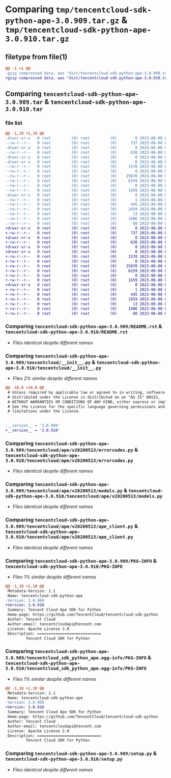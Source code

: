 # Comparing `tmp/tencentcloud-sdk-python-ape-3.0.909.tar.gz` & `tmp/tencentcloud-sdk-python-ape-3.0.910.tar.gz`

## filetype from file(1)

```diff
@@ -1 +1 @@
-gzip compressed data, was "dist/tencentcloud-sdk-python-ape-3.0.909.tar", last modified: Thu Jun  8 00:16:50 2023, max compression
+gzip compressed data, was "dist/tencentcloud-sdk-python-ape-3.0.910.tar", last modified: Thu Jun  8 09:01:54 2023, max compression
```

## Comparing `tencentcloud-sdk-python-ape-3.0.909.tar` & `tencentcloud-sdk-python-ape-3.0.910.tar`

### file list

```diff
@@ -1,19 +1,19 @@
-drwxr-xr-x   0 root         (0) root         (0)        0 2023-06-08 00:16:50.000000 tencentcloud-sdk-python-ape-3.0.909/
--rw-r--r--   0 root         (0) root         (0)      737 2023-06-08 00:16:50.000000 tencentcloud-sdk-python-ape-3.0.909/README.rst
-drwxr-xr-x   0 root         (0) root         (0)        0 2023-06-08 00:16:50.000000 tencentcloud-sdk-python-ape-3.0.909/tencentcloud/
--rw-r--r--   0 root         (0) root         (0)      630 2023-06-08 00:16:50.000000 tencentcloud-sdk-python-ape-3.0.909/tencentcloud/__init__.py
-drwxr-xr-x   0 root         (0) root         (0)        0 2023-06-08 00:16:50.000000 tencentcloud-sdk-python-ape-3.0.909/tencentcloud/ape/
-drwxr-xr-x   0 root         (0) root         (0)        0 2023-06-08 00:16:50.000000 tencentcloud-sdk-python-ape-3.0.909/tencentcloud/ape/v20200513/
--rw-r--r--   0 root         (0) root         (0)     1570 2023-06-08 00:16:50.000000 tencentcloud-sdk-python-ape-3.0.909/tencentcloud/ape/v20200513/errorcodes.py
--rw-r--r--   0 root         (0) root         (0)        0 2023-06-08 00:16:50.000000 tencentcloud-sdk-python-ape-3.0.909/tencentcloud/ape/v20200513/__init__.py
--rw-r--r--   0 root         (0) root         (0)    25870 2023-06-08 00:16:50.000000 tencentcloud-sdk-python-ape-3.0.909/tencentcloud/ape/v20200513/models.py
--rw-r--r--   0 root         (0) root         (0)     8159 2023-06-08 00:16:50.000000 tencentcloud-sdk-python-ape-3.0.909/tencentcloud/ape/v20200513/ape_client.py
--rw-r--r--   0 root         (0) root         (0)        0 2023-06-08 00:16:50.000000 tencentcloud-sdk-python-ape-3.0.909/tencentcloud/ape/__init__.py
--rw-r--r--   0 root         (0) root         (0)     1659 2023-06-08 00:16:50.000000 tencentcloud-sdk-python-ape-3.0.909/PKG-INFO
-drwxr-xr-x   0 root         (0) root         (0)        0 2023-06-08 00:16:50.000000 tencentcloud-sdk-python-ape-3.0.909/tencentcloud_sdk_python_ape.egg-info/
--rw-r--r--   0 root         (0) root         (0)        1 2023-06-08 00:16:50.000000 tencentcloud-sdk-python-ape-3.0.909/tencentcloud_sdk_python_ape.egg-info/dependency_links.txt
--rw-r--r--   0 root         (0) root         (0)      445 2023-06-08 00:16:50.000000 tencentcloud-sdk-python-ape-3.0.909/tencentcloud_sdk_python_ape.egg-info/SOURCES.txt
--rw-r--r--   0 root         (0) root         (0)     1659 2023-06-08 00:16:50.000000 tencentcloud-sdk-python-ape-3.0.909/tencentcloud_sdk_python_ape.egg-info/PKG-INFO
--rw-r--r--   0 root         (0) root         (0)       13 2023-06-08 00:16:50.000000 tencentcloud-sdk-python-ape-3.0.909/tencentcloud_sdk_python_ape.egg-info/top_level.txt
--rw-r--r--   0 root         (0) root         (0)     1006 2023-06-08 00:16:50.000000 tencentcloud-sdk-python-ape-3.0.909/setup.py
--rw-r--r--   0 root         (0) root         (0)       88 2023-06-08 00:16:50.000000 tencentcloud-sdk-python-ape-3.0.909/setup.cfg
+drwxr-xr-x   0 root         (0) root         (0)        0 2023-06-08 09:01:54.000000 tencentcloud-sdk-python-ape-3.0.910/
+-rw-r--r--   0 root         (0) root         (0)      737 2023-06-08 09:01:54.000000 tencentcloud-sdk-python-ape-3.0.910/README.rst
+drwxr-xr-x   0 root         (0) root         (0)        0 2023-06-08 09:01:54.000000 tencentcloud-sdk-python-ape-3.0.910/tencentcloud/
+-rw-r--r--   0 root         (0) root         (0)      630 2023-06-08 09:01:54.000000 tencentcloud-sdk-python-ape-3.0.910/tencentcloud/__init__.py
+drwxr-xr-x   0 root         (0) root         (0)        0 2023-06-08 09:01:54.000000 tencentcloud-sdk-python-ape-3.0.910/tencentcloud/ape/
+drwxr-xr-x   0 root         (0) root         (0)        0 2023-06-08 09:01:54.000000 tencentcloud-sdk-python-ape-3.0.910/tencentcloud/ape/v20200513/
+-rw-r--r--   0 root         (0) root         (0)     1570 2023-06-08 09:01:54.000000 tencentcloud-sdk-python-ape-3.0.910/tencentcloud/ape/v20200513/errorcodes.py
+-rw-r--r--   0 root         (0) root         (0)        0 2023-06-08 09:01:54.000000 tencentcloud-sdk-python-ape-3.0.910/tencentcloud/ape/v20200513/__init__.py
+-rw-r--r--   0 root         (0) root         (0)    25870 2023-06-08 09:01:54.000000 tencentcloud-sdk-python-ape-3.0.910/tencentcloud/ape/v20200513/models.py
+-rw-r--r--   0 root         (0) root         (0)     8159 2023-06-08 09:01:54.000000 tencentcloud-sdk-python-ape-3.0.910/tencentcloud/ape/v20200513/ape_client.py
+-rw-r--r--   0 root         (0) root         (0)        0 2023-06-08 09:01:54.000000 tencentcloud-sdk-python-ape-3.0.910/tencentcloud/ape/__init__.py
+-rw-r--r--   0 root         (0) root         (0)     1659 2023-06-08 09:01:54.000000 tencentcloud-sdk-python-ape-3.0.910/PKG-INFO
+drwxr-xr-x   0 root         (0) root         (0)        0 2023-06-08 09:01:54.000000 tencentcloud-sdk-python-ape-3.0.910/tencentcloud_sdk_python_ape.egg-info/
+-rw-r--r--   0 root         (0) root         (0)        1 2023-06-08 09:01:54.000000 tencentcloud-sdk-python-ape-3.0.910/tencentcloud_sdk_python_ape.egg-info/dependency_links.txt
+-rw-r--r--   0 root         (0) root         (0)      445 2023-06-08 09:01:54.000000 tencentcloud-sdk-python-ape-3.0.910/tencentcloud_sdk_python_ape.egg-info/SOURCES.txt
+-rw-r--r--   0 root         (0) root         (0)     1659 2023-06-08 09:01:54.000000 tencentcloud-sdk-python-ape-3.0.910/tencentcloud_sdk_python_ape.egg-info/PKG-INFO
+-rw-r--r--   0 root         (0) root         (0)       13 2023-06-08 09:01:54.000000 tencentcloud-sdk-python-ape-3.0.910/tencentcloud_sdk_python_ape.egg-info/top_level.txt
+-rw-r--r--   0 root         (0) root         (0)     1006 2023-06-08 09:01:54.000000 tencentcloud-sdk-python-ape-3.0.910/setup.py
+-rw-r--r--   0 root         (0) root         (0)       88 2023-06-08 09:01:54.000000 tencentcloud-sdk-python-ape-3.0.910/setup.cfg
```

### Comparing `tencentcloud-sdk-python-ape-3.0.909/README.rst` & `tencentcloud-sdk-python-ape-3.0.910/README.rst`

 * *Files identical despite different names*

### Comparing `tencentcloud-sdk-python-ape-3.0.909/tencentcloud/__init__.py` & `tencentcloud-sdk-python-ape-3.0.910/tencentcloud/__init__.py`

 * *Files 2% similar despite different names*

```diff
@@ -10,8 +10,8 @@
 # Unless required by applicable law or agreed to in writing, software
 # distributed under the License is distributed on an "AS IS" BASIS,
 # WITHOUT WARRANTIES OR CONDITIONS OF ANY KIND, either express or implied.
 # See the License for the specific language governing permissions and
 # limitations under the License.
 
 
-__version__ = '3.0.909'
+__version__ = '3.0.910'
```

### Comparing `tencentcloud-sdk-python-ape-3.0.909/tencentcloud/ape/v20200513/errorcodes.py` & `tencentcloud-sdk-python-ape-3.0.910/tencentcloud/ape/v20200513/errorcodes.py`

 * *Files identical despite different names*

### Comparing `tencentcloud-sdk-python-ape-3.0.909/tencentcloud/ape/v20200513/models.py` & `tencentcloud-sdk-python-ape-3.0.910/tencentcloud/ape/v20200513/models.py`

 * *Files identical despite different names*

### Comparing `tencentcloud-sdk-python-ape-3.0.909/tencentcloud/ape/v20200513/ape_client.py` & `tencentcloud-sdk-python-ape-3.0.910/tencentcloud/ape/v20200513/ape_client.py`

 * *Files identical despite different names*

### Comparing `tencentcloud-sdk-python-ape-3.0.909/PKG-INFO` & `tencentcloud-sdk-python-ape-3.0.910/PKG-INFO`

 * *Files 1% similar despite different names*

```diff
@@ -1,10 +1,10 @@
 Metadata-Version: 1.1
 Name: tencentcloud-sdk-python-ape
-Version: 3.0.909
+Version: 3.0.910
 Summary: Tencent Cloud Ape SDK for Python
 Home-page: https://github.com/TencentCloud/tencentcloud-sdk-python
 Author: Tencent Cloud
 Author-email: tencentcloudapi@tencent.com
 License: Apache License 2.0
 Description: ============================
         Tencent Cloud SDK for Python
```

### Comparing `tencentcloud-sdk-python-ape-3.0.909/tencentcloud_sdk_python_ape.egg-info/PKG-INFO` & `tencentcloud-sdk-python-ape-3.0.910/tencentcloud_sdk_python_ape.egg-info/PKG-INFO`

 * *Files 1% similar despite different names*

```diff
@@ -1,10 +1,10 @@
 Metadata-Version: 1.1
 Name: tencentcloud-sdk-python-ape
-Version: 3.0.909
+Version: 3.0.910
 Summary: Tencent Cloud Ape SDK for Python
 Home-page: https://github.com/TencentCloud/tencentcloud-sdk-python
 Author: Tencent Cloud
 Author-email: tencentcloudapi@tencent.com
 License: Apache License 2.0
 Description: ============================
         Tencent Cloud SDK for Python
```

### Comparing `tencentcloud-sdk-python-ape-3.0.909/setup.py` & `tencentcloud-sdk-python-ape-3.0.910/setup.py`

 * *Files identical despite different names*

